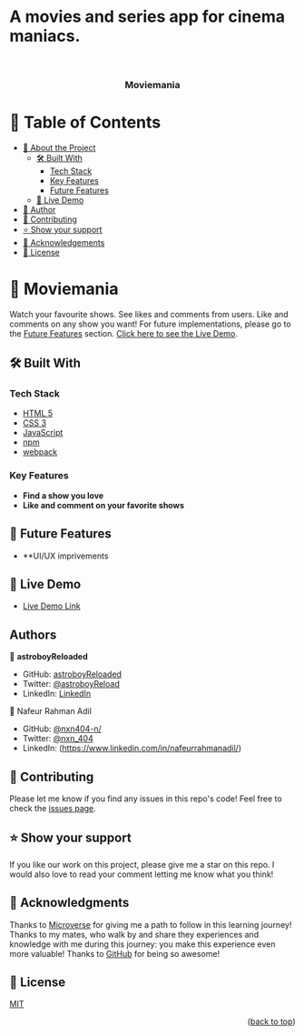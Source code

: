 # A movies and series app for cinema maniacs.

<a name="readme-top"></a>

<div align="center">
<!--   <img src="src/img/mainLogo.png" alt="logo" width="120"  height="auto" /> -->
  <br/>
  <h3><b>Moviemania</b></h3>
</div>

<!-- TABLE OF CONTENTS -->

# 📗 Table of Contents

- [📖 About the Project](#about-project)
  - [🛠 Built With](#built-with)
    - [Tech Stack](#tech-stack)
    - [Key Features](#key-features)
    - [Future Features](#🔭-future-features)
  - [🚀 Live Demo](#live-demo)
- [👥 Author](#authors)
- [🤝 Contributing](#contributing)
- [⭐️ Show your support](#support)
- [🙏 Acknowledgements](#acknowledgements)
- [📝 License](#license)

<!-- PROJECT DESCRIPTION -->

# 📖 Moviemania <a name="about-project"></a>

Watch your favourite shows. See likes and comments from users. Like and comments on any show you want!
For future implementations, please go to the [Future Features](#future-features) section. [Click here to see the Live Demo](https://astroboyreloaded.github.io/JavaScript-Capstone-M2/dist/index.html).

## 🛠 Built With <a name="built-with"></a>

### Tech Stack <a name="tech-stack"></a>

  <ul>
    <li><a href="https://https://html5.org//">HTML 5</a></li>
    <li><a href="https://www.w3.org/Style/CSS/Overview.en.html">CSS 3</a></li>
    <li><a href="https://www.javascript.com/">JavaScript</a></li>
    <li><a href="https://www.npm.com/">npm</a></li>
    <li><a href="https://webpack.js.org/">webpack</a></li>
  </ul>

<!-- Features -->

### Key Features <a name="key-features"></a>

- **Find a show you love**
- **Like and comment on your favorite shows**

## 🔭 Future Features <a name="future-features"></a>

- **UI/UX imprivements

<!-- LIVE DEMO -->

## 🚀 Live Demo <a name="live-demo"></a>

- [Live Demo Link](https://astroboyreloaded.github.io/JavaScript-Capstone-M2/dist/index.html)
<!-- AUTHORS -->

## Authors <a name="authors"></a>

👤 **astroboyReloaded**

- GitHub: [astroboyReloaded](https://github.com/astroboyReloaded)
- Twitter: [@astroboyReload](https://twitter.com/astroboyReload)
- LinkedIn: [LinkedIn](https://www.linkedin.com/in/astroboyreloaded/)

👤 Nafeur Rahman Adil

- GitHub: [@nxn404-n/](https://github.com/nxn404-n/)
- Twitter: [@nxn_404](https://twitter.com/nxn_404)
- LinkedIn: (https://www.linkedin.com/in/nafeurrahmanadil/)

<!-- CONTRIBUTING -->

## 🤝 Contributing <a name="contributing"></a>

Please let me know if you find any issues in this repo's code!
Feel free to check the [issues page](../../issues/).

<!-- SUPPORT -->

## ⭐️ Show your support <a name="support"></a>

If you like our work on this project, please give me a star on this repo. I would also love to read your comment letting me know what you think!

<!-- ACKNOWLEDGEMENTS -->

## 🙏 Acknowledgments <a name="acknowledgements"></a>

Thanks to [Microverse](https://www.microverse.org/) for giving me a path to follow in this learning journey!
Thanks to my mates, who walk by and share they experiences and knowledge with me during this journey: you make this experience even more valuable!
Thanks to [GitHub](https://github.com/) for being so awesome!

<!-- LICENSE -->

## 📝 License <a name="license"></a>

[MIT](https://mit-license.org/)

<p align="right">(<a href="#readme-top">back to top</a>)</p>
